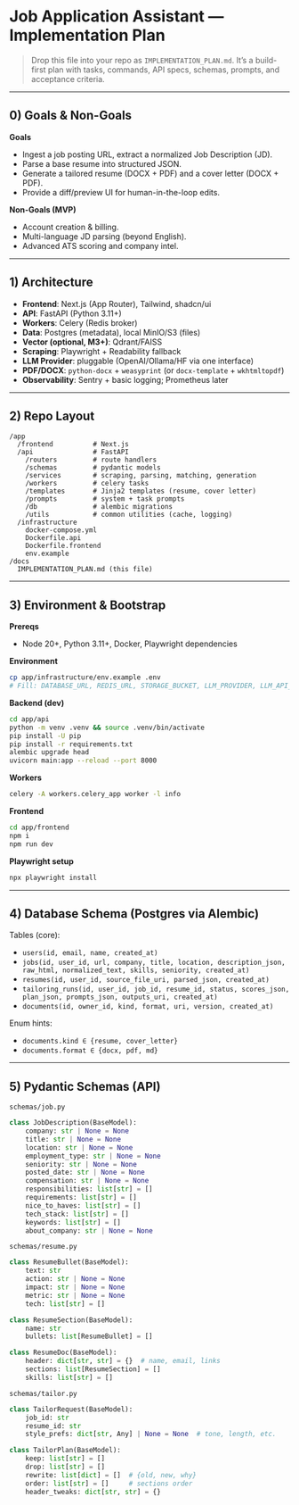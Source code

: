 # Job Application Assistant — Implementation Plan

> Drop this file into your repo as `IMPLEMENTATION_PLAN.md`. It’s a build-first plan with tasks, commands, API specs, schemas, prompts, and acceptance criteria.

---

## 0) Goals & Non-Goals

**Goals**
- Ingest a job posting URL, extract a normalized Job Description (JD).
- Parse a base resume into structured JSON.
- Generate a tailored resume (DOCX + PDF) and a cover letter (DOCX + PDF).
- Provide a diff/preview UI for human-in-the-loop edits.

**Non-Goals (MVP)**
- Account creation & billing.
- Multi-language JD parsing (beyond English).
- Advanced ATS scoring and company intel.

---

## 1) Architecture

- **Frontend**: Next.js (App Router), Tailwind, shadcn/ui
- **API**: FastAPI (Python 3.11+)
- **Workers**: Celery (Redis broker)
- **Data**: Postgres (metadata), local MinIO/S3 (files)
- **Vector (optional, M3+)**: Qdrant/FAISS
- **Scraping**: Playwright + Readability fallback
- **LLM Provider**: pluggable (OpenAI/Ollama/HF via one interface)
- **PDF/DOCX**: `python-docx` + `weasyprint` (or `docx-template` + `wkhtmltopdf`)
- **Observability**: Sentry + basic logging; Prometheus later

---

## 2) Repo Layout

```
/app
  /frontend          # Next.js
  /api               # FastAPI
    /routers         # route handlers
    /schemas         # pydantic models
    /services        # scraping, parsing, matching, generation
    /workers         # celery tasks
    /templates       # Jinja2 templates (resume, cover letter)
    /prompts         # system + task prompts
    /db              # alembic migrations
    /utils           # common utilities (cache, logging)
  /infrastructure
    docker-compose.yml
    Dockerfile.api
    Dockerfile.frontend
    env.example
/docs
  IMPLEMENTATION_PLAN.md (this file)
```

---

## 3) Environment & Bootstrap

**Prereqs**
- Node 20+, Python 3.11+, Docker, Playwright dependencies

**Environment**
```bash
cp app/infrastructure/env.example .env
# Fill: DATABASE_URL, REDIS_URL, STORAGE_BUCKET, LLM_PROVIDER, LLM_API_KEY, FILE_BASE_URL, S3 creds (optional)
```

**Backend (dev)**
```bash
cd app/api
python -m venv .venv && source .venv/bin/activate
pip install -U pip
pip install -r requirements.txt
alembic upgrade head
uvicorn main:app --reload --port 8000
```

**Workers**
```bash
celery -A workers.celery_app worker -l info
```

**Frontend**
```bash
cd app/frontend
npm i
npm run dev
```

**Playwright setup**
```bash
npx playwright install
```

---

## 4) Database Schema (Postgres via Alembic)

Tables (core):
- `users(id, email, name, created_at)`
- `jobs(id, user_id, url, company, title, location, description_json, raw_html, normalized_text, skills, seniority, created_at)`
- `resumes(id, user_id, source_file_uri, parsed_json, created_at)`
- `tailoring_runs(id, user_id, job_id, resume_id, status, scores_json, plan_json, prompts_json, outputs_uri, created_at)`
- `documents(id, owner_id, kind, format, uri, version, created_at)`

Enum hints:
- `documents.kind ∈ {resume, cover_letter}`
- `documents.format ∈ {docx, pdf, md}`

---

## 5) Pydantic Schemas (API)

`schemas/job.py`
```python
class JobDescription(BaseModel):
    company: str | None = None
    title: str | None = None
    location: str | None = None
    employment_type: str | None = None
    seniority: str | None = None
    posted_date: str | None = None
    compensation: str | None = None
    responsibilities: list[str] = []
    requirements: list[str] = []
    nice_to_haves: list[str] = []
    tech_stack: list[str] = []
    keywords: list[str] = []
    about_company: str | None = None
```

`schemas/resume.py`
```python
class ResumeBullet(BaseModel):
    text: str
    action: str | None = None
    impact: str | None = None
    metric: str | None = None
    tech: list[str] = []

class ResumeSection(BaseModel):
    name: str
    bullets: list[ResumeBullet] = []

class ResumeDoc(BaseModel):
    header: dict[str, str] = {}  # name, email, links
    sections: list[ResumeSection] = []
    skills: list[str] = []
```

`schemas/tailor.py`
```python
class TailorRequest(BaseModel):
    job_id: str
    resume_id: str
    style_prefs: dict[str, Any] | None = None  # tone, length, etc.

class TailorPlan(BaseModel):
    keep: list[str] = []
    drop: list[str] = []
    rewrite: list[dict] = []  # {old, new, why}
    order: list[str] = []     # sections order
    header_tweaks: dict[str, str] = {}
```
